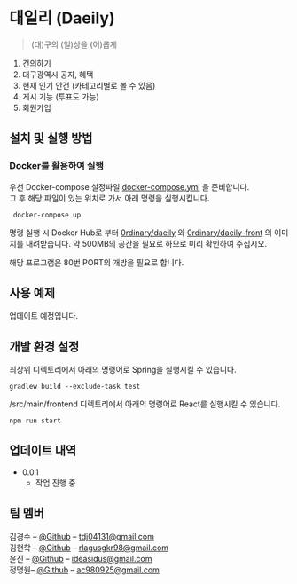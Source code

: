 # 대일리 (Daeily)

> (대)구의 (일)상을 (이)롭게

<!--[![NPM Version][npm-image]][npm-url]-->
<!--[![Build Status][travis-image]][travis-url]-->
<!--[![Downloads Stats][npm-downloads]][npm-url]-->

1. 건의하기
2. 대구광역시 공지, 혜택
3. 현재 인기 안건 (카테고리별로 볼 수 있음)
4. 게시 기능 (투표도 가능)
5. 회원가입

## 설치 및 실행 방법

### Docker를 활용하여 실행
우선 Docker-compose 설정파일 [docker-compose.yml](https://github.com/0rdinary/2022-hackathon/blob/main/docker-compose.yml)
을 준비합니다.  
그 후 해당 파일이 있는 위치로 가서 아래 명령을 실행시킵니다.
```shell
 docker-compose up
```
명령 실행 시 Docker Hub로 부터 [0rdinary/daeily](https://hub.docker.com/r/0rdinary/daeily)
와 [0rdinary/daeily-front](https://hub.docker.com/r/0rdinary/daeily-front) 의 이미지를 내려받습니다.
약 500MB의 공간을 필요로 하므로 미리 확인하여 주십시오.  
  
해당 프로그램은 80번 PORT의 개방을 필요로 합니다. 
## 사용 예제

업데이트 예정입니다.

## 개발 환경 설정
최상위 디렉토리에서 아래의 명령어로 Spring을 실행시킬 수 있습니다.
```shell
gradlew build --exclude-task test
```
/src/main/frontend 디렉토리에서 아래의 명령어로 React를 실행시킬 수 있습니다.
```shell
npm run start
```
## 업데이트 내역

* 0.0.1
    * 작업 진행 중

## 팀 멤버

김경수 – [@Github](https://github.com/Roy052) – tdj04131@gmail.com  
김현학 – [@Github](https://github.com/crihit) – rlagusgkr98@gmail.com  
윤진 – [@Github](https://github.com/ideasidus) – ideasidus@gmail.com  
정명원– [@Github](https://github.com/0rdinary) – ac980925@gmail.com  